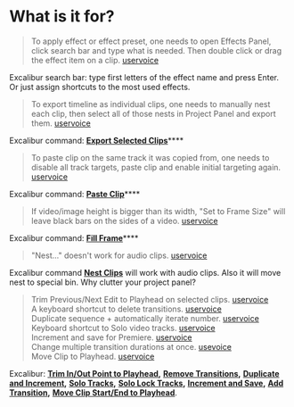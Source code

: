 # What is it for?

> To apply effect or effect preset, one needs to open Effects Panel, click search bar and type what is needed. Then double click or drag the effect item on a clip. [uservoice](https://adobe-video.uservoice.com/forums/911233-premiere-pro/suggestions/33844213-keyboard-shortcut-for-effects-presets-pleeeeease)

Excalibur search bar: type first letters of the effect name and press Enter.  
Or just assign shortcuts to the most used effects.

> To export timeline as individual clips, one needs to manually nest each clip, then select all of those nests in Project Panel and export them. [uservoice](https://adobe-video.uservoice.com/forums/911233-premiere-pro/suggestions/34332769-export-timeline-but-as-individual-clips)

Excalibur command: [**Export Selected Clips**](commands/export.md#export-selected-clips)\*\*\*\*

> To paste clip on the same track it was copied from, one needs to disable all track targets, paste clip and enable initial targeting again. [uservoice](https://adobe-video.uservoice.com/forums/911233-premiere-pro/suggestions/35314639--paste-onto-same-track-shortcut?page=1&per_page=20https://adobe-video.uservoice.com/forums/911233-premiere-pro/suggestions/35314639--paste-onto-same-track-shortcut)

Excalibur command: [**Paste Clip**](commands/clip.md#paste-clip)\*\*\*\*

> If video/image height is bigger than its width, "Set to Frame Size" will leave black bars on the sides of a video. [uservoice](https://adobe-video.uservoice.com/forums/911233-premiere-pro/suggestions/34732312--set-to-frame-width)

Excalibur command: [**Fill Frame**](commands/clip.md#fill-frame)\*\*\*\*

> "Nest..." doesn't work for audio clips. [uservoice](https://adobe-video.uservoice.com/forums/911233-premiere-pro/suggestions/33991021-allow-audio-nesting)

Excalibur command [**Nest Clips**](commands/clip.md#nest-clips) will work with audio clips. Also it will move nest to special bin. Why clutter your project panel?

> Trim Previous/Next Edit to Playhead on selected clips. [uservoice](https://adobe-video.uservoice.com/forums/911233-premiere-pro/suggestions/34306498-trim-previous-next-edit-to-playhead-on-selected-cl)  
> A keyboard shortcut to delete transitions. [uservoice](https://adobe-video.uservoice.com/forums/911233-premiere-pro/suggestions/33900346-a-keyboard-shortcut-to-only-delete-transitions)  
> Duplicate sequence + automatically iterate number. [uservoice](https://adobe-video.uservoice.com/forums/911233-premiere-pro/suggestions/34005976-duplicate-sequence-automatically-iterate-number)  
> Keyboard shortcut to Solo video tracks. [uservoice](https://adobe-video.uservoice.com/forums/911233-premiere-pro/suggestions/33894019-keyboard-shortcut-to-solo-video-tracks)  
> Increment and save for Premiere. [uservoice](https://adobe-video.uservoice.com/forums/911233-premiere-pro/suggestions/34245145-increment-and-save-for-premiere)  
> Change multiple transition durations at once. [usevoice](https://adobe-video.uservoice.com/forums/911233-premiere-pro/suggestions/35180332-change-multiple-transition-durations-at-once)  
> Move Clip to Playhead. [uservoice](https://adobe-video.uservoice.com/forums/911233-premiere-pro/suggestions/39653734-new-command-move-clip-to-playhead)

Excalibur: [**Trim In/Out Point to Playhead**](commands/clip.md#trim-in-out-point-to-playhead)**,** [**Remove Transitions**](commands/clip.md#remove-transitions)**,** [**Duplicate and Increment**](commands/sequence.md#duplicate-and-increment)**,** [**Solo Tracks**](commands/sequence.md#solo-tracks)**,** [**Solo Lock Tracks**](commands/sequence.md#solo-lock-tracks)**,** [**Increment and Save**](commands/project.md#increment-and-save)**,** [**Add Transition**](commands/video-audio-transitions.md)**,** [**Move Clip Start/End to Playhead**](commands/clip.md#move-clip-end-start-to-playhead).

